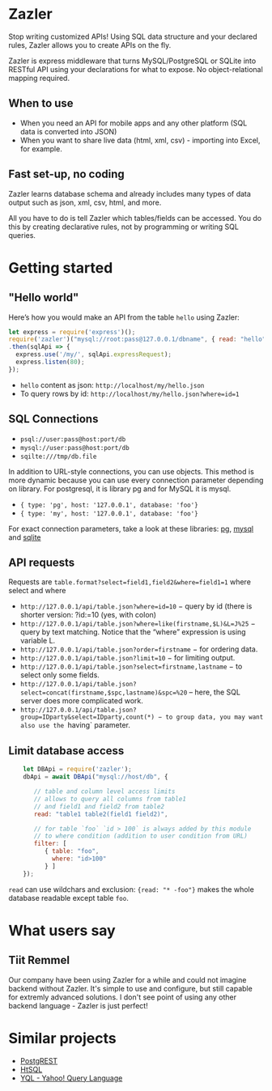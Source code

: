 
# Zazler

Stop writing customized APIs! Using SQL data structure and your declared rules, Zazler allows you to create APIs on the fly.

Zazler is express middleware that turns MySQL/PostgreSQL or SQLite into RESTful API using your declarations for what to expose.  No object-relational mapping required.

## When to use

  * When you need an API for mobile apps and any other platform (SQL data is converted into JSON)
  * When you want to share live data (html, xml, csv) - importing into Excel, for example.

## Fast set-up, no coding

Zazler learns database schema and already includes many types of data output such as json, xml, csv, html, and more.

All you have to do is tell Zazler which tables/fields can be accessed. You do this by creating declarative rules, not by programming or writing SQL queries.

# Getting started

## "Hello world"

Here’s how you would make an API from the table `hello` using Zazler:

```javascript
let express = require('express')();
require('zazler')("mysql://root:pass@127.0.0.1/dbname", { read: "hello" } )
.then(sqlApi => {
  express.use('/my/', sqlApi.expressRequest);
  express.listen(80);
});
```

  * `hello` content as json: `http://localhost/my/hello.json`
  * To query rows by id: `http://localhost/my/hello.json?where=id=1`

## SQL Connections

  - `psql://user:pass@host:port/db`
  - `mysql://user:pass@host:port/db`
  - `sqilte:///tmp/db.file`

In addition to URL-style connections, you can use objects. This method is more dynamic because you can use every connection parameter depending on library. For postgresql, it is library pg and for MySQL it is mysql.

  - `{ type: 'pg', host: '127.0.0.1', database: 'foo'}`
  - `{ type: 'my', host: '127.0.0.1', database: 'foo'}`

For exact connection parameters, take a look at these libraries: [pg](https://www.npmjs.com/package/pg), [mysql](https://www.npmjs.com/package/mysql) and [sqlite](https://www.npmjs.com/package/sqlite)


## API requests

Requests are `table.format?select=field1,field2&where=field1=1` where select and where

  - `http://127.0.0.1/api/table.json?where=id=10` − query by id (there is shorter version: ?id:=10 (yes, with colon)
  - `http://127.0.0.1/api/table.json?where=like(firstname,$L)&L=J%25` − query by text matching. Notice that the “where” expression is using variable L.
  - `http://127.0.0.1/api/table.json?order=firstname` − for ordering data.
  - `http://127.0.0.1/api/table.json?limit=10` − for limiting output.
  - `http://127.0.0.1/api/table.json?select=firstname,lastname` − to select only some fields.
  - `http://127.0.0.1/api/table.json?select=concat(firstname,$spc,lastname)&spc=%20` – here, the SQL server does more complicated work.
  - `http://127.0.0.1/api/table.json?group=IDparty&select=IDparty,count(*) − to group data, you may want also use the `having` parameter.

## Limit database access

```javascript
    let DBApi = require('zazler');
    dbApi = await DBApi("mysql://host/db", {

       // table and column level access limits
       // allows to query all columns from table1
       // and field1 and field2 from table2
       read: "table1 table2(field1 field2)",

       // for table `foo` `id > 100` is always added by this module
       // to where condition (addition to user condition from URL)
       filter: [
          { table: "foo",
            where: "id>100"
          } ]
    });
```

`read` can use wildchars and exclusion: `{read: "* -foo"}` makes the whole database readable except table `foo`.

# What users say

## Tiit Remmel

Our company have been using Zazler for a while and could not imagine backend without Zazler. It's simple to use and configure, but still capable for extremly advanced solutions. I don't see point of using any other backend language - Zazler is just perfect!

# Similar projects

  * [PostgREST](https://postgrest.com/)
  * [HtSQL](http://htsql.org/)
  * [YQL - Yahoo! Query Language](https://www.datatables.org/)


